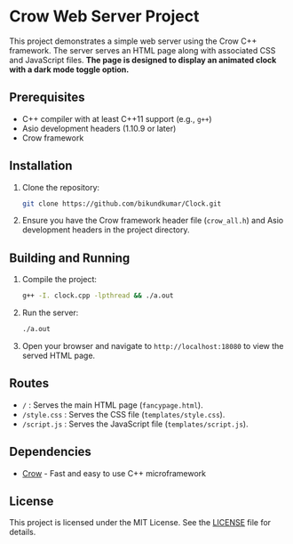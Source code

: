 # Crow Web Server Project

This project demonstrates a simple web server using the Crow C++ framework. The server serves an HTML page along with associated CSS and JavaScript files. **The page is designed to display an animated clock with a dark mode toggle option.**

## Prerequisites

- C++ compiler with at least C++11 support (e.g., `g++`)
- Asio development headers (1.10.9 or later)
- Crow framework

## Installation

1. Clone the repository:
    ```bash
    git clone https://github.com/bikundkumar/Clock.git
    ```
2. Ensure you have the Crow framework header file (`crow_all.h`) and Asio development headers in the project directory.

## Building and Running

1. Compile the project:
    ```bash
    g++ -I. clock.cpp -lpthread && ./a.out
    ```

2. Run the server:
    ```bash
    ./a.out
    ```

3. Open your browser and navigate to `http://localhost:18080` to view the served HTML page.

## Routes

- `/` : Serves the main HTML page (`fancypage.html`).
- `/style.css` : Serves the CSS file (`templates/style.css`).
- `/script.js` : Serves the JavaScript file (`templates/script.js`).

## Dependencies

- [Crow](https://github.com/CrowCpp/Crow) - Fast and easy to use C++ microframework

## License

This project is licensed under the MIT License. See the [LICENSE](LICENSE) file for details.
